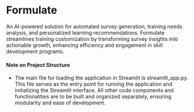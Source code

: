 # Formulate
An AI-powered solution for automated survey generation, training needs analysis, and personalized learning recommendations. Formulate streamlines training customization by transforming survey insights into actionable growth, enhancing efficiency and engagement in skill development programs.



#### Note on Project Structure
- The main file for loading the application in Streamlit is streamlit_app.py. This file serves as the entry point for running the application and initializing the Streamlit interface. All other code components and functionalities are to be built and organized separately, ensuring modularity and ease of development.
